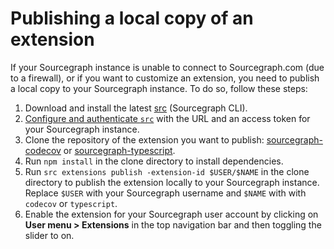 # Publishing a local copy of an extension

<!-- TODO(sqs): WIP -->

If your Sourcegraph instance is unable to connect to Sourcegraph.com (due to a firewall), or if you want to customize an extension, you need to publish a local copy to your Sourcegraph instance. To do so, follow these steps:

1.  Download and install the latest [src](https://github.com/sourcegraph/src-cli) (Sourcegraph CLI).
1.  [Configure and authenticate `src`](https://github.com/sourcegraph/src-cli#authentication) with the URL and an access token for your Sourcegraph instance.
1.  Clone the repository of the extension you want to publish: [sourcegraph-codecov](https://github.com/sourcegraph/sourcegraph-codecov) or [sourcegraph-typescript](https://github.com/sourcegraph/sourcegraph-typescript).
1.  Run `npm install` in the clone directory to install dependencies.
1.  Run `src extensions publish -extension-id $USER/$NAME` in the clone directory to publish the extension locally to your Sourcegraph instance. Replace `$USER` with your Sourcegraph username and `$NAME` with with `codecov` or `typescript`.
1.  Enable the extension for your Sourcegraph user account by clicking on **User menu > Extensions** in the top navigation bar and then toggling the slider to on.
